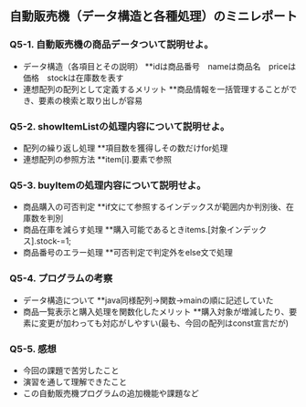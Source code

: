 ## 自動販売機（データ構造と各種処理）のミニレポート
### Q5-1. 自動販売機の商品データついて説明せよ。
* データ構造（各項目とその説明）
**idは商品番号　nameは商品名　priceは価格　stockは在庫数を表す
* 連想配列の配列として定義するメリット
**商品情報を一括管理することができ、要素の検索と取り出しが容易
### Q5-2. showItemListの処理内容について説明せよ。
* 配列の繰り返し処理
**項目数を獲得しその数だけfor処理
* 連想配列の参照方法
**item[i].要素で参照
### Q5-3. buyItemの処理内容について説明せよ。
* 商品購入の可否判定
**if文にて参照するインデックスが範囲内か判別後、在庫数を判別
* 商品在庫を減らす処理
**購入可能であるときitems.[対象インデックス].stock-=1;
* 商品番号のエラー処理
**可否判定で判定外をelse文で処理
### Q5-4. プログラムの考察
* データ構造について
**java同様配列→関数→mainの順に記述していた
* 商品一覧表示と購入処理を関数化したメリット
**購入対象が増減したり、要素に変更が加わっても対応がしやすい(最も、今回の配列はconst宣言だが)
### Q5-5. 感想
* 今回の課題で苦労したこと
* 演習を通して理解できたこと
* この自動販売機プログラムの追加機能や課題など
